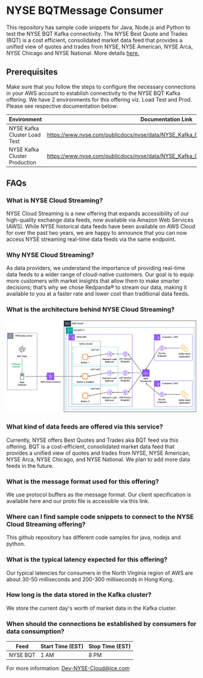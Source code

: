 
# NYSE BQTMessage Consumer

This repository has sample code snippets for Java, Node.js and Python to test the NYSE BQT Kafka connectivity. The NYSE Best Quote and Trades (BQT) is a cost efficient, consolidated market data feed that provides a unified view of quotes and trades from NYSE, NYSE American, NYSE Arca, NYSE Chicago and NYSE National. More details [here.](https://www.nyse.com/market-data/real-time/nyse-bqt) 
 
## Prerequisites
Make sure that you follow the steps to configure the necessary connections in your AWS account to establish connectivity to the NYSE BQT Kafka offering. We have 2 environments for this offering viz. Load Test and Prod. Please see respective documentation below:

| Environment                    | Documentation Link                                                                        |
|--------------------------------|-------------------------------------------------------------------------------------------|
| NYSE Kafka Cluster Load Test   | https://www.nyse.com/publicdocs/nyse/data/NYSE_Kafka_Cluster_Load_Test_Environment.pdf    |
| NYSE Kafka Cluster Production  | https://www.nyse.com/publicdocs/nyse/data/NYSE_Kafka_Cluster_Production_Environment.pdf   |

## FAQs

### What is NYSE Cloud Streaming?
NYSE Cloud Streaming is a new offering that expands accessibility of our high-quality exchange data feeds, now available via Amazon Web Services (AWS). While NYSE historical data feeds have been available on AWS Cloud for over the past two years, we are happy to announce that you can now access NYSE streaming real-time data feeds via the same endpoint.

### Why NYSE Cloud Streaming?
As data providers, we understand the importance of providing real-time data feeds to a wider range of cloud-native customers. Our goal is to equip more customers with market insights that allow them to make smarter decisions; that’s why we chose Redpanda® to stream our data, making it available to you at a faster rate and lower cost than traditional data feeds.

### What is the architecture behind NYSE Cloud Streaming?
![NYSE Cloud Streaming](https://github.com/ICE-NYSE/bqt-cloudstreaming/blob/main/assets/NYSE-Cloud-Streaming-architecture.png)

### What kind of data feeds are offered via this service?
Currently, NYSE offers Best Quotes and Trades aka BQT feed via this offering. BQT is a cost-efficient, consolidated market data feed that provides a unified view of quotes and trades from NYSE, NYSE American, NYSE Arca, NYSE Chicago, and NYSE National. We plan to add more data feeds in the future.

### What is the message format used for this offering?
We use protocol buffers as the message format. Our client specification is available here and our proto file is accessible via this link.

### Where can I find sample code snippets to connect to the NYSE Cloud Streaming offering?
This github repository has different code samples for java, nodejs and python.

### What is the typical latency expected for this offering?
Our typical latencies for consumers in the North Virginia region of AWS are about 30-50 milliseconds and 200-300 milliseconds in Hong Kong.

### How long is the data stored in the Kafka cluster?
We store the current day's worth of market data in the Kafka cluster.

### When should the connections be established by consumers for data consumption?
| Feed     | Start Time (EST) | Stop Time (EST) |
|----------|------------------|-----------------|
| NYSE BQT | 1 AM             | 8 PM            |


For more information: <Dev-NYSE-Cloud@ice.com>
